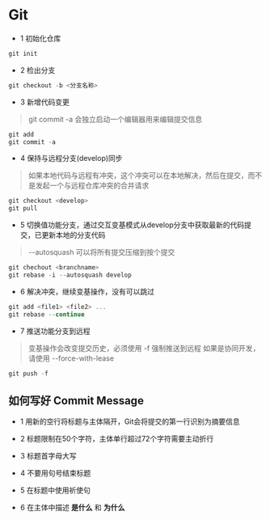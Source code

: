 # Git

+ 1 初始化仓库

```js
git init
```

+ 2 检出分支

```js
git checkout -b <分支名称>
```

+ 3 新增代码变更

> git commit -a 会独立启动一个编辑器用来编辑提交信息

```js
git add
git commit -a
```

+ 4 保持与远程分支(develop)同步

> 如果本地代码与远程有冲突，这个冲突可以在本地解决，然后在提交，而不是发起一个与远程仓库冲突的合并请求

```js
git checkout <develop>
git pull
```

+ 5 切换值功能分支，通过交互变基模式从develop分支中获取最新的代码提交，已更新本地的分支代码

> --autosquash 可以将所有提交压缩到按个提交

```js
git chechout <branchname>
git rebase -i --autosquash develop
```

+ 6 解决冲突，继续变基操作，没有可以跳过

```js
git add <file1> <file2> ...
git rebase --continue
```

+ 7 推送功能分支到远程

> 变基操作会改变提交历史，必须使用 -f 强制推送到远程
> 如果是协同开发，请使用 --force-with-lease

```js
git push -f
```

## 如何写好 Commit Message

+ 1 用新的空行将标题与主体隔开，Git会将提交的第一行识别为摘要信息

+ 2 标题限制在50个字符，主体单行超过72个字符需要主动折行

+ 3 标题首字母大写

+ 4 不要用句号结束标题

+ 5 在标题中使用祈使句

+ 6 在主体中描述 <b>是什么</b> 和 <b>为什么</b>
